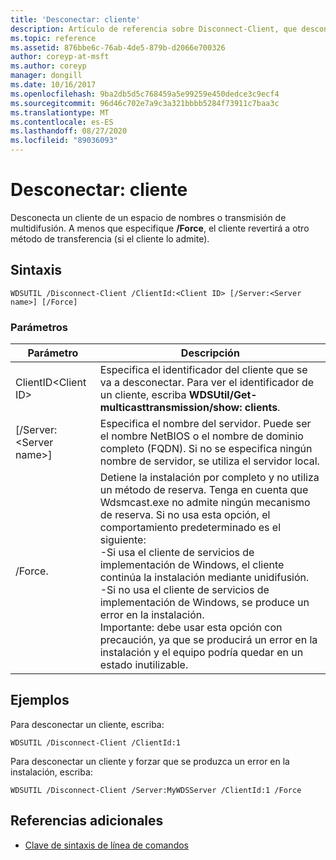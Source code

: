 ```yaml
---
title: 'Desconectar: cliente'
description: Artículo de referencia sobre Disconnect-Client, que desconecta a un cliente de un espacio de nombres o transmisión de multidifusión.
ms.topic: reference
ms.assetid: 876bbe6c-76ab-4de5-879b-d2066e700326
author: coreyp-at-msft
ms.author: coreyp
manager: dongill
ms.date: 10/16/2017
ms.openlocfilehash: 9ba2db5d5c768459a5e99259e450dedce3c9ecf4
ms.sourcegitcommit: 96d46c702e7a9c3a321bbbb5284f73911c7baa3c
ms.translationtype: MT
ms.contentlocale: es-ES
ms.lasthandoff: 08/27/2020
ms.locfileid: "89036093"
---
```

# <a name="disconnect-client"></a>Desconectar: cliente

Desconecta un cliente de un espacio de nombres o transmisión de multidifusión. A menos que especifique **/Force**, el cliente revertirá a otro método de transferencia (si el cliente lo admite).

## <a name="syntax"></a>Sintaxis

```
WDSUTIL /Disconnect-Client /ClientId:<Client ID> [/Server:<Server name>] [/Force]
```

### <a name="parameters"></a>Parámetros

|Parámetro|Descripción|
|---------|-----------|
|ClientID\<Client ID>|Especifica el identificador del cliente que se va a desconectar. Para ver el identificador de un cliente, escriba **WDSUtil/Get-multicasttransmission/show: clients**.|
|[/Server:\<Server name>]|Especifica el nombre del servidor. Puede ser el nombre NetBIOS o el nombre de dominio completo (FQDN). Si no se especifica ningún nombre de servidor, se utiliza el servidor local.|
|/Force.|Detiene la instalación por completo y no utiliza un método de reserva. Tenga en cuenta que Wdsmcast.exe no admite ningún mecanismo de reserva. Si no usa esta opción, el comportamiento predeterminado es el siguiente:</br>-Si usa el cliente de servicios de implementación de Windows, el cliente continúa la instalación mediante unidifusión.</br>-Si no usa el cliente de servicios de implementación de Windows, se produce un error en la instalación.</br>Importante: debe usar esta opción con precaución, ya que se producirá un error en la instalación y el equipo podría quedar en un estado inutilizable.|

## <a name="examples"></a>Ejemplos

Para desconectar un cliente, escriba:
```
WDSUTIL /Disconnect-Client /ClientId:1
```
Para desconectar un cliente y forzar que se produzca un error en la instalación, escriba:
```
WDSUTIL /Disconnect-Client /Server:MyWDSServer /ClientId:1 /Force
```

## <a name="additional-references"></a>Referencias adicionales

- [Clave de sintaxis de línea de comandos](command-line-syntax-key.md)